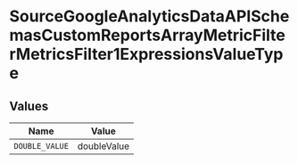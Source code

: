 # SourceGoogleAnalyticsDataAPISchemasCustomReportsArrayMetricFilterMetricsFilter1ExpressionsValueType


## Values

| Name           | Value          |
| -------------- | -------------- |
| `DOUBLE_VALUE` | doubleValue    |